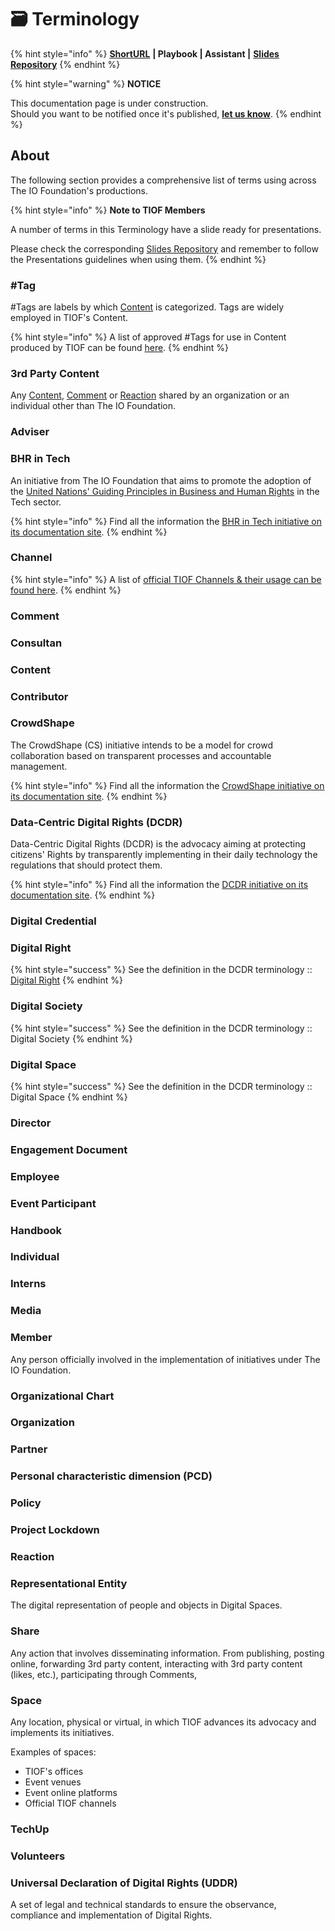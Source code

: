 # 🗃 Terminology

{% hint style="info" %}
[**ShortURL**](https://tiof.click/TIOFTerminology) **| Playbook | Assistant |** [**Slides Repository**](https://tiof.click/TIOFSlidesRepo)
{% endhint %}

{% hint style="warning" %}
**NOTICE**

This documentation page is under construction.\
Should you want to be notified once it's published, [**let us know**](https://tiof.click/TIOFTarianUpdatesService).
{% endhint %}

## About

The following section provides a comprehensive list of terms using across The IO Foundation's productions.

{% hint style="info" %}
**Note to TIOF Members**

A number of terms in this Terminology have a slide ready for presentations.

Please check the corresponding [Slides Repository](https://tiof.click/TIOFSlidesRepo) and remember to follow the Presentations guidelines when using them.
{% endhint %}

### #Tag

\#Tags are labels by which [Content](terminology.md#content) is categorized. Tags are widely employed in TIOF's Content.

{% hint style="info" %}
A list of approved #Tags for use in Content produced by TIOF can be found [here](https://tiof.click/Tags).
{% endhint %}

### 3rd Party Content

Any [Content](terminology.md#content), [Comment](terminology.md#comment) or [Reaction](terminology.md#\_lx909vczyqa8) shared by an organization or an individual other than The IO Foundation.

### Adviser

### **BHR in Tech**

An initiative from The IO Foundation that aims to promote the adoption of the [United Nations' Guiding Principles in Business and Human Rights](https://tiof.click/BITUNGP) in the Tech sector.

{% hint style="info" %}
Find all the information the [BHR in Tech initiative on its documentation site](https://tiof.click/BiTDocs).
{% endhint %}

### Channel

{% hint style="info" %}
A list of [official TIOF Channels & their usage can be found here](https://tiof.click/TIOFChannels).
{% endhint %}

### Comment

### Consultan

### Content

### Contributor

### CrowdShape

The CrowdShape (CS) initiative intends to be a model for crowd collaboration based on transparent processes and accountable management.

{% hint style="info" %}
Find all the information the [CrowdShape initiative on its documentation site](https://tiof.click/CSDocs).
{% endhint %}

### Data-Centric Digital Rights (DCDR)

Data-Centric Digital Rights (DCDR) is the advocacy aiming at protecting citizens' Rights by transparently implementing in their daily technology the regulations that should protect them.

{% hint style="info" %}
Find all the information the [DCDR initiative on its documentation site](https://tiof.click/DCDRDocs).
{% endhint %}

### Digital Credential

### Digital Right <a href="#_ucc4bfe9jq5z" id="_ucc4bfe9jq5z"></a>

{% hint style="success" %}
See the definition in the DCDR terminology :: [Digital Right](https://tiof.click/DCDRTerminology#digital-right-dr)
{% endhint %}

### Digital Society <a href="#_tcy4cfguqqg8" id="_tcy4cfguqqg8"></a>

{% hint style="success" %}
See the definition in the DCDR terminology :: Digital Society
{% endhint %}

### Digital Space

{% hint style="success" %}
See the definition in the DCDR terminology :: Digital Space
{% endhint %}

### Director

### Engagement Document

### Employee

### **Event Participant**

### Handbook

### Individual

### Interns

### **Media**

### Member

Any person officially involved in the implementation of initiatives under The IO Foundation.

### Organizational Chart

### Organization

### **Partner**

### Personal characteristic dimension (PCD)

### Policy

### Project Lockdown

### Reaction <a href="#_lx909vczyqa8" id="_lx909vczyqa8"></a>

### Representational Entity <a href="#_lx909vczyqa8" id="_lx909vczyqa8"></a>

The digital representation of people and objects in Digital Spaces.

### Share

Any action that involves disseminating information. From publishing, posting online, forwarding 3rd party content, interacting with 3rd party content (likes, etc.), participating through Comments,

###

### Space

Any location, physical or virtual, in which TIOF advances its advocacy and implements its initiatives.

Examples of spaces:

* TIOF's offices
* Event venues
* Event online platforms
* Official TIOF channels

### TechUp

### Volunteers

### Universal Declaration of Digital Rights (UDDR) <a href="#_ghzu2gba7md3" id="_ghzu2gba7md3"></a>

A set of legal and technical standards to ensure the observance, compliance and implementation of Digital Rights.

###

###
